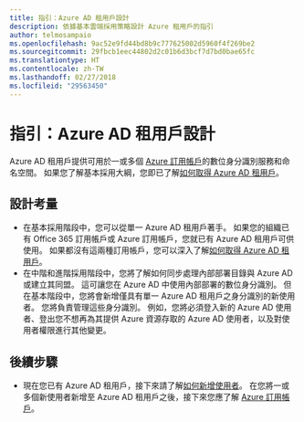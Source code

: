 ```yaml
---
title: 指引：Azure AD 租用戶設計
description: 依據基本雲端採用策略設計 Azure 租用戶的指引
author: telmosampaio
ms.openlocfilehash: 9ac52e9fd44bd8b9c777625002d5960f4f269be2
ms.sourcegitcommit: 29fbcb1eec44802d2c01b6d3bcf7d7bd0bae65fc
ms.translationtype: HT
ms.contentlocale: zh-TW
ms.lasthandoff: 02/27/2018
ms.locfileid: "29563450"
---
```

# <a name="guidance-azure-ad-tenant-design"></a>指引：Azure AD 租用戶設計

Azure AD 租用戶提供可用於一或多個 [Azure 訂用帳戶](subscription-explainer.md)的數位身分識別服務和命名空間。 如果您了解基本採用大綱，您即已了解[如何取得 Azure AD 租用戶][how-to-get-aad-tenant]。 

## <a name="design-considerations"></a>設計考量

- 在基本採用階段中，您可以從單一 Azure AD 租用戶著手。 如果您的組織已有 Office 365 訂用帳戶或 Azure 訂用帳戶，您就已有 Azure AD 租用戶可供使用。 如果都沒有這兩種訂用帳戶，您可以深入了解[如何取得 Azure AD 租用戶][how-to-get-aad-tenant]。 
- 在中階和進階採用階段中，您將了解如何同步處理內部部署目錄與 Azure AD 或建立其同盟。 這可讓您在 Azure AD 中使用內部部署的數位身分識別。 但在基本階段中，您將會新增僅具有單一 Azure AD 租用戶之身分識別的新使用者。 您將負責管理這些身分識別。 例如，您將必須登入新的 Azure AD 使用者、登出您不想再為其提供 Azure 資源存取的 Azure AD 使用者，以及對使用者權限進行其他變更。

## <a name="next-steps"></a>後續步驟

* 現在您已有 Azure AD 租用戶，接下來請了解[如何新增使用者][azure-ad-add-user]。 在您將一或多個新使用者新增至 Azure AD 租用戶之後，接下來您應了解 [Azure 訂用帳戶](subscription-explainer.md)。

<!-- Links -->

[azure-ad-add-user]: /azure/active-directory/add-users-azure-active-directory?toc=/azure/architecture/cloud-adoption-guide/toc.json
[docs-manage-azure-ad]: /azure/active-directory/active-directory-administer?toc=/azure/architecture/cloud-adoption-guide/toc.json
[docs-tenant]: /azure/active-directory/develop/active-directory-howto-tenant?toc=/azure/architecture/cloud-adoption-guide/toc.json
[docs-associate-subscription]: /azure/active-directory/active-directory-how-subscriptions-associated-directory?toc=/azure/architecture/cloud-adoption-guide/toc.json
[how-to-get-aad-tenant]: /azure/active-directory/develop/active-directory-howto-tenant?toc=/azure/architecture/cloud-adoption-guide/toc.json
